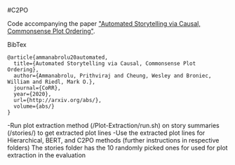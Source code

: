 #C2PO

Code accompanying the paper ["Automated Storytelling via Causal, Commonsense Plot Ordering"](http://arxiv.org/abs/).

BibTex
```
@article{ammanabrolu20automated,
  title={Automated Storytelling via Causal, Commonsense Plot Ordering},
  author={Ammanabrolu, Prithviraj and Cheung, Wesley and Broniec, William and Riedl, Mark O.},
  journal={CoRR},
  year={2020},
  url={http://arxiv.org/abs/},
  volume={abs/}
}
```

-Run plot extraction method (/Plot-Extraction/run.sh) on story summaries (/stories/) to get extracted plot lines
-Use the extracted plot lines for Hierarchical, BERT, and C2PO methods (further instructions in respective folders)
The stories folder has the 10 randomly picked ones for used for plot extraction in the evaluation
